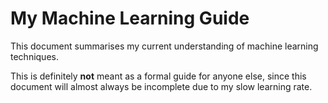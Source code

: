 # My Machine Learning Guide

This document summarises my current understanding of machine learning techniques.

This is definitely **not** meant as a formal guide for anyone else, since this document will almost always be incomplete due to my slow learning rate.

